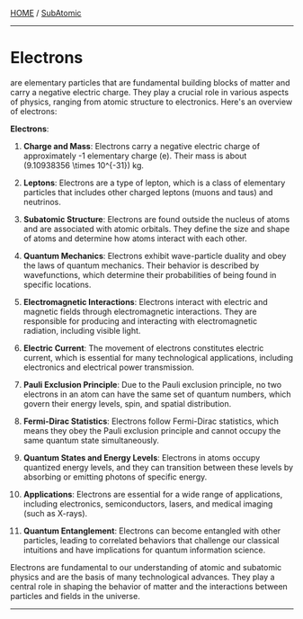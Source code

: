 [HOME](/README.md) / [SubAtomic](/assets/docs/universe/subAtomic/readme.md)   

------------------------   

# Electrons      

are elementary particles that are fundamental building blocks of matter and carry a negative electric charge. They play a crucial role in various aspects of physics, ranging from atomic structure to electronics. Here's an overview of electrons:

**Electrons**:

1. **Charge and Mass**: Electrons carry a negative electric charge of approximately -1 elementary charge (e). Their mass is about \(9.10938356 \times 10^{-31}\) kg.

2. **Leptons**: Electrons are a type of lepton, which is a class of elementary particles that includes other charged leptons (muons and taus) and neutrinos.

3. **Subatomic Structure**: Electrons are found outside the nucleus of atoms and are associated with atomic orbitals. They define the size and shape of atoms and determine how atoms interact with each other.

4. **Quantum Mechanics**: Electrons exhibit wave-particle duality and obey the laws of quantum mechanics. Their behavior is described by wavefunctions, which determine their probabilities of being found in specific locations.

5. **Electromagnetic Interactions**: Electrons interact with electric and magnetic fields through electromagnetic interactions. They are responsible for producing and interacting with electromagnetic radiation, including visible light.

6. **Electric Current**: The movement of electrons constitutes electric current, which is essential for many technological applications, including electronics and electrical power transmission.

7. **Pauli Exclusion Principle**: Due to the Pauli exclusion principle, no two electrons in an atom can have the same set of quantum numbers, which govern their energy levels, spin, and spatial distribution.

8. **Fermi-Dirac Statistics**: Electrons follow Fermi-Dirac statistics, which means they obey the Pauli exclusion principle and cannot occupy the same quantum state simultaneously.

9. **Quantum States and Energy Levels**: Electrons in atoms occupy quantized energy levels, and they can transition between these levels by absorbing or emitting photons of specific energy.

10. **Applications**: Electrons are essential for a wide range of applications, including electronics, semiconductors, lasers, and medical imaging (such as X-rays).

11. **Quantum Entanglement**: Electrons can become entangled with other particles, leading to correlated behaviors that challenge our classical intuitions and have implications for quantum information science.

Electrons are fundamental to our understanding of atomic and subatomic physics and are the basis of many technological advances. They play a central role in shaping the behavior of matter and the interactions between particles and fields in the universe.  

-----------------------------       

